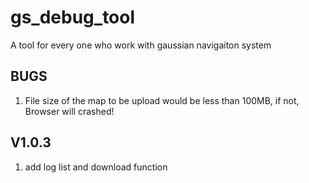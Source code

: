 # gs_debug_tool
A tool for every one who work with gaussian navigaiton system

## BUGS
1. File size of the map to be upload would be less than 100MB, if not, Browser will crashed!

## V1.0.3
1. add log list and download function

